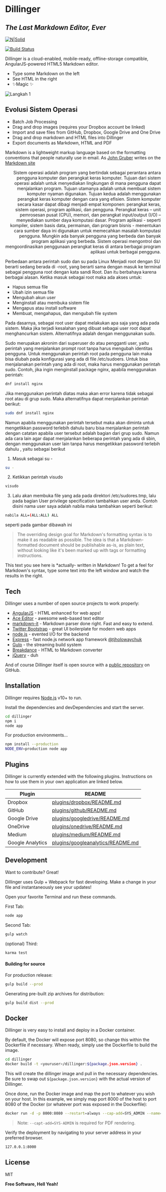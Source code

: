 # Dillinger
## _The Last Markdown Editor, Ever_

[![N|Solid](https://cldup.com/dTxpPi9lDf.thumb.png)](https://nodesource.com/products/nsolid)

[![Build Status](https://travis-ci.org/joemccann/dillinger.svg?branch=master)](https://travis-ci.org/joemccann/dillinger)

Dillinger is a cloud-enabled, mobile-ready, offline-storage compatible,
AngularJS-powered HTML5 Markdown editor.

- Type some Markdown on the left
- See HTML in the right
- ✨Magic ✨

![Langkah 1](https://github.com/hanifnabila/Package-Management/blob/main/img/1.png)

## Evolusi Sistem Operasi

- Batch Job Processing
- Drag and drop images (requires your Dropbox account be linked)
- Import and save files from GitHub, Dropbox, Google Drive and One Drive
- Drag and drop markdown and HTML files into Dillinger
- Export documents as Markdown, HTML and PDF

Markdown is a lightweight markup language based on the formatting conventions
that people naturally use in email.
As [John Gruber] writes on the [Markdown site][df1]

<div style="text-align: right"> Sistem operasi adalah program yang bertindak sebagai perantara antara pengguna komputer dan perangkat keras komputer. Tujuan dari sistem operasi adalah untuk menyediakan lingkungan di mana pengguna dapat menjalankan program. Tujuan utamanya adalah untuk membuat sistem komputer nyaman digunakan. Tujuan kedua adalah menggunakan perangkat keras komputer dengan cara yang efisien. Sistem komputer secara kasar dapat dibagi menjadi empat komponen: perangkat keras, sistem operasi, program aplikasi, dan pengguna. Perangkat keras – unit pemrosesan pusat (CPU), memori, dan perangkat input/output (I/O) – menyediakan sumber daya komputasi dasar. Program aplikasi - seperti kompiler, sistem basis data, permainan, dan program bisnis - menentukan cara sumber daya ini digunakan untuk memecahkan masalah komputasi pengguna. Mungkin ada banyak pengguna yang berbeda dan banyak program aplikasi yang berbeda. Sistem operasi mengontrol dan mengoordinasikan penggunaan perangkat keras di antara berbagai program aplikasi untuk berbagai pengguna. </div>


Perbedaan antara perintah sudo dan su pada Linux
Menjadi root dengan SU berarti sedang berada di -root, yang berarti sama dengan masuk ke terminal sebagai pengguna root dengan kata sandi Root. Dan itu berbahaya karena berbagai alasan.
Ketika masuk sebagai root maka ada akses untuk:
- Hapus  semua file
- Ubah izin semua file
- Mengubah akun user
- Menginstall atau membuka sistem file
- Mengapus atau install software
- Membuat, mengahapus, dan mengubah file system

Pada dasarnya, sebagai root user dapat melakukan apa saja yang ada pada sistem. Maka jika terjadi kesalahan yang dibuat sebagai user root dapat menghancurkan sistem. Alternatifnya adalah dengan menggunakan sudo.

Sudo merupakan akronim dari superuser do atau pengganti user, yaitu perintah yang menjalankan prompt root tanpa harus mengubah identitas pengguna. Untuk menggunakan perintah root pada pengguna lain maka bisa diubah pada konfigurasi yang ada di file /etc/sudoers. Untuk bisa menjalanakan perintah yang ada di root, maka harus menggunakan perintah sudo. Contoh, jika ingin menginstall package nginx, apabila menggunakan perintah:
```sh
dnf install nginx
```
Jika menggunakan perintah diatas maka akan error karena tidak sebagai root atau di grup sudo. Maka alternatifnya dapat menjalankan perintah berikut:
```sh
sudo dnf install nginx
```
Namun apabila menggunakan perintah tersebut maka akan diminta untuk mengetikkan password terlebih dahulu baru bisa menjalankan perintah dengan catatan apabila user tersebut adalah bagian dari grup sudo. Namun ada cara lain agar dapat menjalankan beberapa perintah yang ada di sbin, dengan menggunakan user lain tanpa harus mengetikkan password terlebih dahulu , yaitu sebagai berikut
1. Masuk sebagai su -
```sh
su -
```
2. Ketikkan perintah visudo
```sh
visudo
```
3. Lalu akan membuka file yang ada pada direktori /etc/sudores.tmp, lalu pada bagian User  privilege specification tambahkan user anda. Contoh disini nama user saya adalah nabila maka tambahkan seperti berikut:
```sh
nabila ALL=(ALL:ALL) ALL
```
seperti pada gambar dibawah ini

> The overriding design goal for Markdown's
> formatting syntax is to make it as readable
> as possible. The idea is that a
> Markdown-formatted document should be
> publishable as-is, as plain text, without
> looking like it's been marked up with tags
> or formatting instructions.

This text you see here is *actually- written in Markdown! To get a feel
for Markdown's syntax, type some text into the left window and
watch the results in the right.

## Tech

Dillinger uses a number of open source projects to work properly:

- [AngularJS] - HTML enhanced for web apps!
- [Ace Editor] - awesome web-based text editor
- [markdown-it] - Markdown parser done right. Fast and easy to extend.
- [Twitter Bootstrap] - great UI boilerplate for modern web apps
- [node.js] - evented I/O for the backend
- [Express] - fast node.js network app framework [@tjholowaychuk]
- [Gulp] - the streaming build system
- [Breakdance](https://breakdance.github.io/breakdance/) - HTML
to Markdown converter
- [jQuery] - duh

And of course Dillinger itself is open source with a [public repository][dill]
 on GitHub.

## Installation

Dillinger requires [Node.js](https://nodejs.org/) v10+ to run.

Install the dependencies and devDependencies and start the server.

```sh
cd dillinger
npm i
node app
```

For production environments...

```sh
npm install --production
NODE_ENV=production node app
```

## Plugins

Dillinger is currently extended with the following plugins.
Instructions on how to use them in your own application are linked below.

| Plugin | README |
| ------ | ------ |
| Dropbox | [plugins/dropbox/README.md][PlDb] |
| GitHub | [plugins/github/README.md][PlGh] |
| Google Drive | [plugins/googledrive/README.md][PlGd] |
| OneDrive | [plugins/onedrive/README.md][PlOd] |
| Medium | [plugins/medium/README.md][PlMe] |
| Google Analytics | [plugins/googleanalytics/README.md][PlGa] |

## Development

Want to contribute? Great!

Dillinger uses Gulp + Webpack for fast developing.
Make a change in your file and instantaneously see your updates!

Open your favorite Terminal and run these commands.

First Tab:

```sh
node app
```

Second Tab:

```sh
gulp watch
```

(optional) Third:

```sh
karma test
```

#### Building for source

For production release:

```sh
gulp build --prod
```

Generating pre-built zip archives for distribution:

```sh
gulp build dist --prod
```

## Docker

Dillinger is very easy to install and deploy in a Docker container.

By default, the Docker will expose port 8080, so change this within the
Dockerfile if necessary. When ready, simply use the Dockerfile to
build the image.

```sh
cd dillinger
docker build -t <youruser>/dillinger:${package.json.version} .
```

This will create the dillinger image and pull in the necessary dependencies.
Be sure to swap out `${package.json.version}` with the actual
version of Dillinger.

Once done, run the Docker image and map the port to whatever you wish on
your host. In this example, we simply map port 8000 of the host to
port 8080 of the Docker (or whatever port was exposed in the Dockerfile):

```sh
docker run -d -p 8000:8080 --restart=always --cap-add=SYS_ADMIN --name=dillinger <youruser>/dillinger:${package.json.version}
```

> Note: `--capt-add=SYS-ADMIN` is required for PDF rendering.

Verify the deployment by navigating to your server address in
your preferred browser.

```sh
127.0.0.1:8000
```

## License

MIT

**Free Software, Hell Yeah!**

[//]: # (These are reference links used in the body of this note and get stripped out when the markdown processor does its job. There is no need to format nicely because it shouldn't be seen. Thanks SO - http://stackoverflow.com/questions/4823468/store-comments-in-markdown-syntax)

   [dill]: <https://github.com/joemccann/dillinger>
   [git-repo-url]: <https://github.com/joemccann/dillinger.git>
   [john gruber]: <http://daringfireball.net>
   [df1]: <http://daringfireball.net/projects/markdown/>
   [markdown-it]: <https://github.com/markdown-it/markdown-it>
   [Ace Editor]: <http://ace.ajax.org>
   [node.js]: <http://nodejs.org>
   [Twitter Bootstrap]: <http://twitter.github.com/bootstrap/>
   [jQuery]: <http://jquery.com>
   [@tjholowaychuk]: <http://twitter.com/tjholowaychuk>
   [express]: <http://expressjs.com>
   [AngularJS]: <http://angularjs.org>
   [Gulp]: <http://gulpjs.com>

   [PlDb]: <https://github.com/joemccann/dillinger/tree/master/plugins/dropbox/README.md>
   [PlGh]: <https://github.com/joemccann/dillinger/tree/master/plugins/github/README.md>
   [PlGd]: <https://github.com/joemccann/dillinger/tree/master/plugins/googledrive/README.md>
   [PlOd]: <https://github.com/joemccann/dillinger/tree/master/plugins/onedrive/README.md>
   [PlMe]: <https://github.com/joemccann/dillinger/tree/master/plugins/medium/README.md>
   [PlGa]: <https://github.com/RahulHP/dillinger/blob/master/plugins/googleanalytics/README.md>
